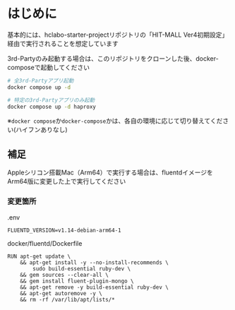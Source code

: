 # はじめに
基本的には、hclabo-starter-projectリポジトリの「HIT-MALL Ver4初期設定」経由で実行されることを想定しています

3rd-Partyのみ起動する場合は、このリポジトリをクローンした後、docker-composeで起動してください

``` bash
# 全3rd-Partyアプリ起動
docker compose up -d

# 特定の3rd-Partyアプリのみ起動
docker compose up -d haproxy
``` 
※`docker compose`か`docker-compose`かは、各自の環境に応じて切り替えてください(ハイフンありなし)



## 補足
Appleシリコン搭載Mac（Arm64）で実行する場合は、fluentdイメージをArm64版に変更した上で実行してください

### 変更箇所
.env
```
FLUENTD_VERSION=v1.14-debian-arm64-1
```

docker/fluentd/Dockerfile
```
RUN apt-get update \
    && apt-get install -y --no-install-recommends \
        sudo build-essential ruby-dev \
    && gem sources --clear-all \
    && gem install fluent-plugin-mongo \
    && apt-get remove -y build-essential ruby-dev \
    && apt-get autoremove -y \
    && rm -rf /var/lib/apt/lists/*
```